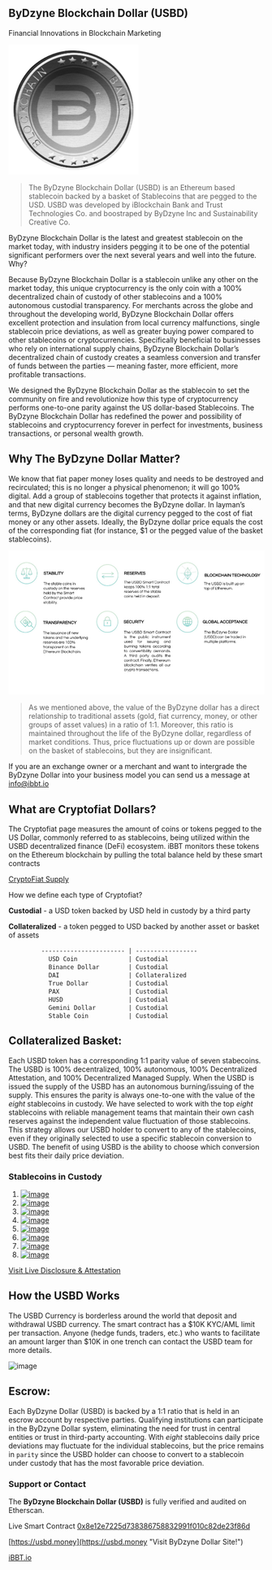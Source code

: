 ## ByDzyne Blockchain Dollar (USBD)
Financial Innovations in Blockchain Marketing

![image](https://github.com/Parity-Dollar/ByDzyneBlockchainDollar/blob/main/images/BDZN-256px.png)

> The ByDzyne Blockchain Dollar (USBD) is an Ethereum based stablecoin backed by a basket of Stablecoins that are pegged to the USD. USBD was developed by iBlockchain Bank and Trust Technologies Co. and boostraped by ByDzyne Inc and Sustainability Creative Co.

ByDzyne Blockchain Dollar is the latest and greatest stablecoin on the market today, with industry insiders pegging it to be one of the potential significant performers over the next several years and well into the future. Why? 

Because ByDzyne Blockchain Dollar is a stablecoin unlike any other on the market today, this unique cryptocurrency is the only coin with a 100% decentralized chain of custody of other stablecoins and a 100% autonomous custodial transparency. For merchants across the globe and throughout the developing world, ByDzyne Blockchain Dollar offers excellent protection and insulation from local currency malfunctions, single stablecoin price deviations, as well as greater buying power compared to other stablecoins or cryptocurrencies. Specifically beneficial to businesses who rely on international supply chains, ByDzyne Blockchain Dollar’s decentralized chain of custody creates a seamless conversion and transfer of funds between the parties — meaning faster, more efficient, more profitable transactions.

We designed the ByDzyne Blockchain Dollar as the stablecoin to set the community on fire and revolutionize how this type of cryptocurrency performs one-to-one parity against the US dollar-based Stablecoins. The ByDzyne Blockchain Dollar has redefined the power and possibility of stablecoins and cryptocurrency forever in perfect for investments, business transactions, or personal wealth growth.

## Why The ByDzyne Dollar Matter?

We know that fiat paper money loses quality and needs to be destroyed and recirculated; this is no longer a physical phenomenon; it will go 100% digital. Add a group of stablecoins together that protects it against inflation, and that new digital currency becomes the ByDzyne dollar. In layman’s terms, ByDzyne dollars are the digital currency pegged to the cost of fiat money or any other assets. Ideally, the ByDzyne dollar price equals the cost of the corresponding fiat (for instance, $1 or the pegged value of the basket stablecoins). 

![image](https://github.com/Parity-Dollar/ByDzyneBlockchainDollar/blob/main/images/USBD%20Image%20V1.png)

> As we mentioned above, the value of the ByDzyne dollar has a direct relationship to traditional assets (gold, fiat currency, money, or other groups of asset values) in a ratio of 1:1. Moreover, this ratio is maintained throughout the life of the ByDzyne dollar, regardless of market conditions. Thus, price fluctuations up or down are possible on the basket of stablecoins, but they are insignificant. 

If you are an exchange owner or a merchant and want to intergrade the ByDzyne Dollar into your business model you can send us a message at info@ibbt.io

## What are Cryptofiat Dollars?

The Cryptofiat page measures the amount of coins or tokens pegged to the US Dollar, commonly referred to as stablecoins, being utilized within the USBD decentralized finance (DeFi) ecosystem. iBBT monitors these tokens on the Ethereum blockchain by pulling the total balance held by these smart contracts

[CryptoFiat Supply](https://etherscan.io/tokenholdings?a=0x8e12e7225d738386758832991f010c82de23f86d)

How we define each type of Cryptofiat?

**Custodial** - a USD token backed by USD held in custody by a third party

**Collateralized** - a token pegged to USD backed by another asset or basket of assets

             ----------------------- | -----------------
               USD Coin              | Custodial
               Binance Dollar        | Custodial
               DAI                   | Collateralized
               True Dollar           | Custodial
               PAX                   | Custodial
               HUSD                  | Custodial
               Gemini Dollar         | Custodial
               Stable Coin           | Custodial


## Collateralized Basket:

Each USBD token has a corresponding 1:1 parity value of seven stabecoins. The USBD is 100% decentralized, 100% autonomous, 100% Decentralized Attestation, and 100% Decentralized Managed Supply.  When the USBD is issued the supply of the USBD has an autonomous burning/issuing of the supply. This ensures the parity is always one-to-one with the value of the _eight_ stablecoins in custody. We have selected to work with the top _eight_ stablecoins with reliable management teams that maintain their own cash reserves against the independent value fluctuation of those stablecoins. This strategy allows our USBD holder to convert to any of the stablecoins, even if they originally selected to use a specific stablecoin conversion to USBD. The benefit of using USBD is the ability to choose which conversion best fits their daily price deviation. 


### Stablecoins in Custody

1. [![image](https://etherscan.io/token/images/centre-usdc_28.png)](https://etherscan.io/address/0xa0b86991c6218b36c1d19d4a2e9eb0ce3606eb48?a=0x496266ff0876262b0177cef026a117abc24b2532 "USD Coin")
2. [![image](https://etherscan.io/token/images/MCDDai_32.png)](https://etherscan.io/address/0x6b175474e89094c44da98b954eedeac495271d0f?a=0x496266ff0876262b0177cef026a117abc24b2532 "Dai Stablecoin")
3. [![image](https://etherscan.io/token/images/paxos_28_2.png)](https://etherscan.io/address/0x8e870d67f660d95d5be530380d0ec0bd388289e1?a=0x496266ff0876262b0177cef026a117abc24b2532 "Paxos Standard")
4. [![image](https://etherscan.io/token/images/binanceusd_32.png)](https://etherscan.io/address/0x4fabb145d64652a948d72533023f6e7a623c7c53?a=0x496266ff0876262b0177cef026a117abc24b2532 "Binance Dollar")
5. [![image](https://etherscan.io/token/images/stableusd_32.png)](https://etherscan.io/address/0xa4bdb11dc0a2bec88d24a3aa1e6bb17201112ebe?a=0x496266ff0876262b0177cef026a117abc24b2532 "Stable USD")
6. [![image](https://etherscan.io/token/images/gemini_28.png)](https://etherscan.io/token/0x056fd409e1d7a124bd7017459dfea2f387b6d5cd?a=0x496266ff0876262b0177cef026a117abc24b2532 "Gemini USD")
7. [![image](https://etherscan.io/token/images/husd_32.png)](https://etherscan.io/address/0xdf574c24545e5ffecb9a659c229253d4111d87e1?a=0x496266ff0876262b0177cef026a117abc24b2532 "HUSD")
8. [![image](https://etherscan.io/token/images/trueusd_32.png)](https://etherscan.io/token/0x0000000000085d4780B73119b644AE5ecd22b376?a=0x496266ff0876262b0177cef026a117abc24b2532 "True USD")

[Visit Live Disclosure & Attestation](https://etherscan.io/tokenholdings?a=0x8e12e7225d738386758832991f010c82de23f86d)

## How the USBD Works

The USBD Currency is borderless around the world that deposit and withdrawal USBD currency. The smart contract has a $10K KYC/AML limit per transaction. Anyone (hedge funds, traders, etc.) who wants to facilitate an amount larger than $10K in one trench can contact the USBD team for more details.  

![image]()

## Escrow: 

Each ByDzyne Dollar (USBD) is backed by a 1:1 ratio that is held in an escrow account by respective parties. Qualifying institutions can participate in the ByDzyne Dollar system, eliminating the need for trust in central entities or trust in third-party accounting. With _eight_ stablecoins daily price deviations may fluctuate for the individual stablecoins, but the price remains in `parity` since the USBD holder can choose to convert to a stablecoin under custody that has the most favorable price deviation.

### Support or Contact

The **ByDzyne Blockchain Dollar (USBD)** is fully verified and audited on Etherscan.

Live Smart Contract [0x8e12e7225d738386758832991f010c82de23f86d](https://etherscan.io/address/0x8e12e7225d738386758832991f010c82de23f86d "Visit ByDzyne Dollar Contract on Etherscan.io!")

[https://usbd.money](https://usbd.money "Visit ByDzyne Dollar Site!")

[iBBT.io](https://ibbt.io "Visit iBlockchain Bank & Trust Technologies Co.!")


